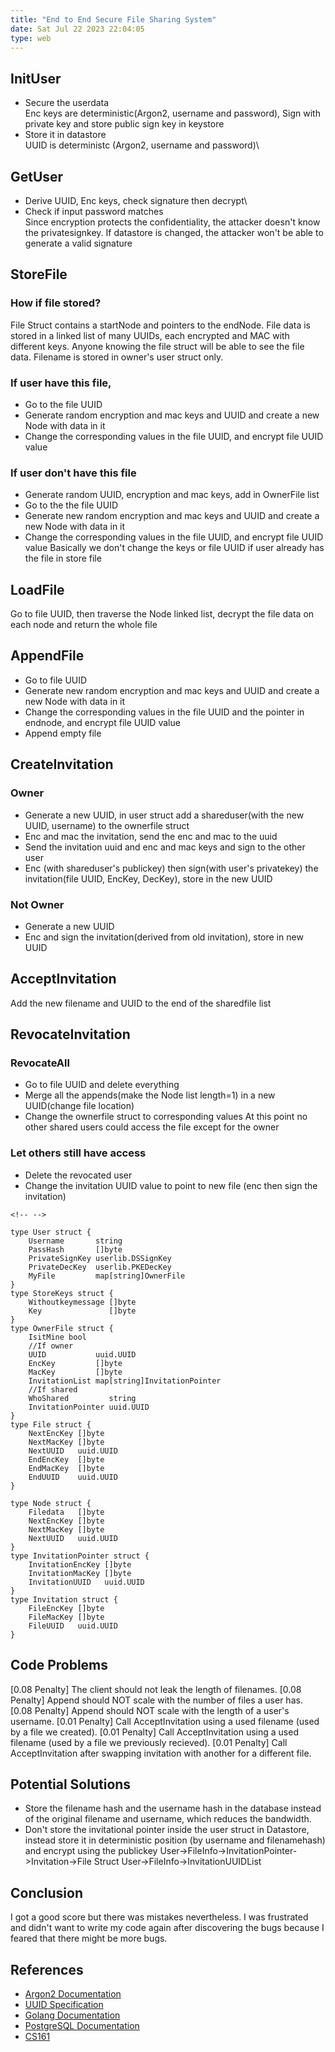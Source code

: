 ```yaml
---
title: "End to End Secure File Sharing System"
date: Sat Jul 22 2023 22:04:05
type: web
---
```

## InitUser

-   Secure the userdata\
    Enc keys are deterministic(Argon2, username and password), Sign with
    private key and store public sign key in keystore
-   Store it in datastore\
    UUID is deterministc (Argon2, username and password)\\

## GetUser

-   Derive UUID, Enc keys, check signature then decrypt\\
-   Check if input password matches\
    Since encryption protects the confidentiality, the attacker doesn\'t
    know the privatesignkey. If datastore is changed, the attacker
    won\'t be able to generate a valid signature

## StoreFile

### How if file stored?

File Struct contains a startNode and pointers to the endNode. File data
is stored in a linked list of many UUIDs, each encrypted and MAC with
different keys. Anyone knowing the file struct will be able to see the
file data. Filename is stored in owner\'s user struct only.

### If user have this file,

-   Go to the file UUID
-   Generate random encryption and mac keys and UUID and create a new
    Node with data in it
-   Change the corresponding values in the file UUID, and encrypt file
    UUID value

### If user don\'t have this file

-   Generate random UUID, encryption and mac keys, add in OwnerFile list
-   Go to the the file UUID
-   Generate new random encryption and mac keys and UUID and create a
    new Node with data in it
-   Change the corresponding values in the file UUID, and encrypt file
    UUID value Basically we don\'t change the keys or file UUID if user
    already has the file in store file

## LoadFile

Go to file UUID, then traverse the Node linked list, decrypt the file
data on each node and return the whole file

## AppendFile

-   Go to file UUID
-   Generate new random encryption and mac keys and UUID and create a
    new Node with data in it
-   Change the corresponding values in the file UUID and the pointer in
    endnode, and encrypt file UUID value
-   Append empty file

## CreateInvitation

### Owner

-   Generate a new UUID, in user struct add a shareduser(with the new
    UUID, username) to the ownerfile struct
-   Enc and mac the invitation, send the enc and mac to the uuid
-   Send the invitation uuid and enc and mac keys and sign to the other
    user
-   Enc (with shareduser\'s publickey) then sign(with user\'s
    privatekey) the invitation(file UUID, EncKey, DecKey), store in the
    new UUID

### Not Owner

-   Generate a new UUID
-   Enc and sign the invitation(derived from old invitation), store in
    new UUID

## AcceptInvitation

Add the new filename and UUID to the end of the sharedfile list

## RevocateInvitation

### RevocateAll

-   Go to file UUID and delete everything
-   Merge all the appends(make the Node list length=1) in a new
    UUID(change file location)
-   Change the ownerfile struct to corresponding values At this point no
    other shared users could access the file except for the owner

### Let others still have access

-   Delete the revocated user
-   Change the invitation UUID value to point to new file (enc then sign
    the invitation)

```{=html}
<!-- -->
```
    type User struct {
        Username       string
        PassHash       []byte
        PrivateSignKey userlib.DSSignKey
        PrivateDecKey  userlib.PKEDecKey
        MyFile         map[string]OwnerFile
    }
    type StoreKeys struct {
        Withoutkeymessage []byte
        Key               []byte
    }
    type OwnerFile struct {
        IsitMine bool
        //If owner
        UUID           uuid.UUID
        EncKey         []byte
        MacKey         []byte
        InvitationList map[string]InvitationPointer
        //If shared
        WhoShared         string
        InvitationPointer uuid.UUID
    }
    type File struct {
        NextEncKey []byte
        NextMacKey []byte
        NextUUID   uuid.UUID
        EndEncKey  []byte
        EndMacKey  []byte
        EndUUID    uuid.UUID
    }

    type Node struct {
        Filedata   []byte
        NextEncKey []byte
        NextMacKey []byte
        NextUUID   uuid.UUID
    }
    type InvitationPointer struct {
        InvitationEncKey []byte
        InvitationMacKey []byte
        InvitationUUID   uuid.UUID
    }
    type Invitation struct {
        FileEncKey []byte
        FileMacKey []byte
        FileUUID   uuid.UUID
    }

## Code Problems

\[0.08 Penalty\] The client should not leak the length of filenames.
\[0.08 Penalty\] Append should NOT scale with the number of files a user
has. \[0.08 Penalty\] Append should NOT scale with the length of a
user\'s username. \[0.01 Penalty\] Call AcceptInvitation using a used
filename (used by a file we created). \[0.01 Penalty\] Call
AcceptInvitation using a used filename (used by a file we previously
recieved). \[0.01 Penalty\] Call AcceptInvitation after swapping
invitation with another for a different file.

## Potential Solutions

-   Store the filename hash and the username hash in the database
    instead of the original filename and username, which reduces the
    bandwidth.
-   Don\'t store the invitational pointer inside the user struct in
    Datastore, instead store it in deterministic position (by username
    and filenamehash) and encrypt using the publickey
    User-\>FileInfo-\>InvitationPointer-\>Invitation-\>File Struct
    User-\>FileInfo-\>InvitationUUIDList

## Conclusion

I got a good score but there was mistakes nevertheless. I was frustrated
and didn\'t want to write my code again after discovering the bugs
because I feared that there might be more bugs.

## References

- [Argon2 Documentation](https://github.com/P-H-C/phc-winner-argon2)
- [UUID Specification](https://datatracker.ietf.org/doc/html/rfc4122)
- [Golang Documentation](https://golang.org/doc/)
- [PostgreSQL Documentation](https://www.postgresql.org/docs/)
- [CS161](https://cs161.org/)


